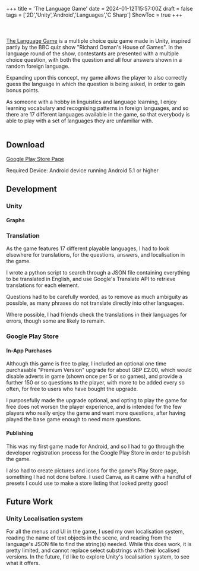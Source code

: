 +++
title = 'The Language Game'
date = 2024-01-12T15:57:00Z
draft = false
tags = ['2D','Unity','Android','Languages','C Sharp']
ShowToc = true
+++

<img title="" src="https://play-lh.googleusercontent.com/RcKFesX_kcjCwjzCw1kefi8ysdjfD6R6okb_oaJ0Ezvz-75ZGJxSY6gcff67_QG1fA=w526-h296" alt=""> 

# 

[The Language Game](https://play.google.com/store/apps/details?id=com.Zoidburger.LanguageGame) is a multiple choice quiz game made in Unity, inspired partly by the BBC quiz show "Richard Osman's House of Games". In the language round of the show, contestants are presented with a multiple choice question, with both the question and all four answers shown in a random foreign language. 

Expanding upon this concept, my game allows the player to also correctly guess the language in which the question is being asked, in order to gain bonus points. 

As someone with a hobby in linguistics and language learning, I enjoy learning vocabulary and recognising patterns in foreign languages, and so there are 17 different languages available in the game, so that everybody is able to play with a set of languages they are unfamiliar with.

<img title="" src="https://play-lh.googleusercontent.com/bRJIzRRSoSvC8tkTfkLBiSjTlBGk1vsAAaOu27BA-Vt8H2Osmni0LIZIa9ICHQFVrwE=w526-h296" alt=""> 

## Download

[Google Play Store Page](https://play.google.com/store/apps/details?id=com.Zoidburger.LanguageGame)

Required Device: Android device running Android 5.1 or higher

## Development

### Unity

#### Graphs

### Translation

As the game features 17 different playable languages, I had to look elsewhere for translations, for the questions, answers, and localisation in the game. 

I wrote a python script to search through a JSON file containing everything to be translated in English, and use Google's Translate API to retrieve translations for each element. 

Questions had to be carefully worded, as to remove as much ambiguity as possible, as many phrases do not translate directly into other languages.

Where possible, I had friends check the translations in their languages for errors, though some are likely to remain.

### Google Play Store

#### In-App Purchases

Although this game is free to play, I included an optional one time purchasable "Premium Version" upgrade for about GBP £2.00, which would disable adverts in game (shown once per 5 or so games), and provide a further 150 or so questions to the player, with more to be added every so often, for free to users who have bought the upgrade.

I purposefully made the upgrade optional, and opting to play the game for free does not worsen the player experience, and is intended for the few players who really enjoy the game and want more questions, after having played the base game enough to need more questions.

#### Publishing

This was my first game made for Android, and so I had to go through the developer registration process for the Google Play Store in order to publish the game.  

I also had to create pictures and icons for the game's Play Store page, something I had not done before. I used Canva, as it came with a handful of presets I could use to make a store listing that looked pretty good!

## Future Work

### Unity Localisation system

For all the menus and UI in the game, I used my own localisation system, reading the name of text objects in the scene, and reading from the language's JSON file to find the string(s) needed. While this does work, it is pretty limited, and cannot replace select substrings with their localised versions. In the future, I'd like to explore Unity's localisation system, to see what it offers.
